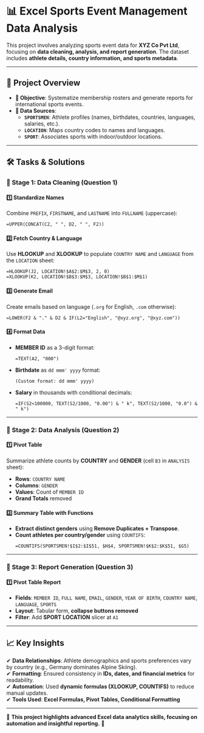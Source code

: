 # 📊 **Excel Sports Event Management Data Analysis**  

This project involves analyzing sports event data for **XYZ Co Pvt Ltd**, focusing on **data cleaning, analysis, and report generation**. The dataset includes **athlete details, country information, and sports metadata**.  

---

## **📌 Project Overview**  
- **🎯 Objective**: Systematize membership rosters and generate reports for international sports events.  
- **📂 Data Sources**:  
  - **`SPORTSMEN`**: Athlete profiles (names, birthdates, countries, languages, salaries, etc.).  
  - **`LOCATION`**: Maps country codes to names and languages.  
  - **`SPORT`**: Associates sports with indoor/outdoor locations.  

---

## **🛠 Tasks & Solutions**  

### **🔹 Stage 1: Data Cleaning (Question 1)**  

#### **1️⃣ Standardize Names**  
Combine `PREFIX`, `FIRSTNAME`, and `LASTNAME` into `FULLNAME` (uppercase):  
```excel
=UPPER(CONCAT(C2, " ", D2, " ", F2))
```  

#### **2️⃣ Fetch Country & Language**  
Use **HLOOKUP** and **XLOOKUP** to populate `COUNTRY NAME` and `LANGUAGE` from the `LOCATION` sheet:  
```excel
=HLOOKUP(J2, LOCATION!$A$2:$M$3, 2, 0)
=XLOOKUP(K2, LOCATION!$B$3:$M$3, LOCATION!$B$1:$M$1)
```  

#### **3️⃣ Generate Email**  
Create emails based on language (`.org` for English, `.com` otherwise):  
```excel
=LOWER(F2 & "." & D2 & IF(L2="English", "@xyz.org", "@xyz.com"))
```  

#### **4️⃣ Format Data**  
- **MEMBER ID** as a 3-digit format:  
  ```excel
  =TEXT(A2, "000")
  ```  
- **Birthdate** as `dd mmm' yyyy` format:  
  ```excel
  (Custom format: dd mmm' yyyy)
  ```  
- **Salary** in thousands with conditional decimals:  
  ```excel
  =IF(S2<100000, TEXT(S2/1000, "0.00") & " k", TEXT(S2/1000, "0.0") & " k")
  ```  

---

### **🔹 Stage 2: Data Analysis (Question 2)**  

#### **1️⃣ Pivot Table**  
Summarize athlete counts by **COUNTRY** and **GENDER** (cell `B3` in `ANALYSIS` sheet):  

- **Rows**: `COUNTRY NAME`  
- **Columns**: `GENDER`  
- **Values**: Count of `MEMBER ID`  
- **Grand Totals** removed  

#### **2️⃣ Summary Table with Functions**  

- **Extract distinct genders** using **Remove Duplicates + Transpose**.  
- **Count athletes per country/gender** using `COUNTIFS`:  
  ```excel
  =COUNTIFS(SPORTSMEN!$I$2:$I$51, $H$4, SPORTSMEN!$K$2:$K$51, $G5)
  ```  

---

### **🔹 Stage 3: Report Generation (Question 3)**  

#### **1️⃣ Pivot Table Report**  

- **Fields**: `MEMBER ID`, `FULL NAME`, `EMAIL`, `GENDER`, `YEAR OF BIRTH`, `COUNTRY NAME`, `LANGUAGE`, `SPORTS`  
- **Layout**: Tabular form, **collapse buttons removed**  
- **Filter**: Add **SPORT LOCATION** slicer at `A1`  

---

## **📈 Key Insights**  

✔ **Data Relationships**: Athlete demographics and sports preferences vary by country (e.g., Germany dominates Alpine Skiing).  
✔ **Formatting**: Ensured consistency in **IDs, dates, and financial metrics** for readability.  
✔ **Automation**: Used **dynamic formulas (XLOOKUP, COUNTIFS)** to reduce manual updates.  
✔ **Tools Used**: **Excel Formulas, Pivot Tables, Conditional Formatting**  

---

🔗 **This project highlights advanced Excel data analytics skills, focusing on automation and insightful reporting.** 🚀
